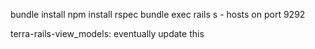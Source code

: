 bundle install
npm install
rspec
bundle exec rails s - hosts on port 9292

terra-rails-view_models: eventually update this